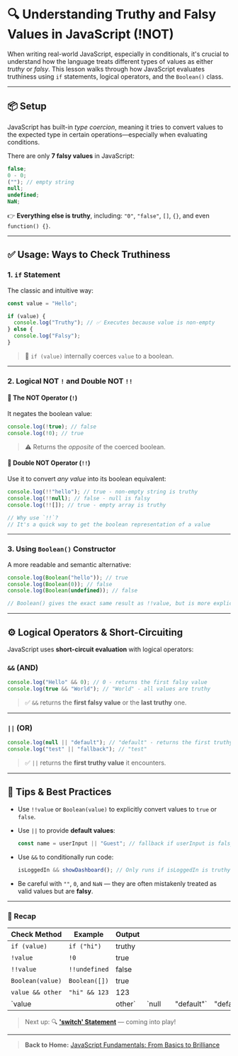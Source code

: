 # 🔍 Understanding Truthy and Falsy Values in JavaScript (!NOT)

When writing real-world JavaScript, especially in conditionals, it's crucial to understand how the language treats different types of values as either _truthy_ or _falsy_. This lesson walks through how JavaScript evaluates truthiness using `if` statements, logical operators, and the `Boolean()` class.

---

## 📦 Setup

JavaScript has built-in _type coercion_, meaning it tries to convert values to the expected type in certain operations—especially when evaluating conditions.

There are only **7 falsy values** in JavaScript:

```js
false;
0 - 0;
(""); // empty string
null;
undefined;
NaN;
```

👉 **Everything else is truthy**, including: `"0"`, `"false"`, `[]`, `{}`, and even `function() {}`.

---

## ✅ Usage: Ways to Check Truthiness

### 1. `if` Statement

The classic and intuitive way:

```js
const value = "Hello";

if (value) {
  console.log("Truthy"); // ✅ Executes because value is non-empty
} else {
  console.log("Falsy");
}
```

> 🧠 `if (value)` internally coerces `value` to a boolean.

---

### 2. Logical NOT `!` and Double NOT `!!`

#### 🔁 The NOT Operator (`!`)

It negates the boolean value:

```js
console.log(!true); // false
console.log(!0); // true
```

> ⚠️ Returns the _opposite_ of the coerced boolean.

#### 🔁 Double NOT Operator (`!!`)

Use it to convert _any value_ into its boolean equivalent:

```js
console.log(!!"hello"); // true - non-empty string is truthy
console.log(!!null); // false - null is falsy
console.log(!![]); // true - empty array is truthy
```

```js
// Why use `!!`?
// It's a quick way to get the boolean representation of a value
```

---

### 3. Using `Boolean()` Constructor

A more readable and semantic alternative:

```js
console.log(Boolean("hello")); // true
console.log(Boolean(0)); // false
console.log(Boolean(undefined)); // false
```

```js
// Boolean() gives the exact same result as !!value, but is more explicit
```

---

## ⚙️ Logical Operators & Short-Circuiting

JavaScript uses **short-circuit evaluation** with logical operators:

### `&&` (AND)

```js
console.log("Hello" && 0); // 0 - returns the first falsy value
console.log(true && "World"); // "World" - all values are truthy
```

> ✅ `&&` returns the **first falsy value** or the **last truthy** one.

---

### `||` (OR)

```js
console.log(null || "default"); // "default" - returns the first truthy value
console.log("test" || "fallback"); // "test"
```

> ✅ `||` returns the **first truthy value** it encounters.

---

## 🧠 Tips & Best Practices

- Use `!!value` or `Boolean(value)` to explicitly convert values to `true` or `false`.

- Use `||` to provide **default values**:

  ```js
  const name = userInput || "Guest"; // fallback if userInput is falsy
  ```

- Use `&&` to conditionally run code:

  ```js
  isLoggedIn && showDashboard(); // Only runs if isLoggedIn is truthy
  ```

- Be careful with `""`, `0`, and `NaN` — they are often mistakenly treated as valid values but are **falsy**.

---

### 🔁 Recap

| Check Method     | Example       | Output  |        |     |             |           |
| ---------------- | ------------- | ------- | ------ | --- | ----------- | --------- |
| `if (value)`     | `if ("hi")`   | truthy  |        |     |             |           |
| `!value`         | `!0`          | true    |        |     |             |           |
| `!!value`        | `!!undefined` | false   |        |     |             |           |
| `Boolean(value)` | `Boolean([])` | true    |        |     |             |           |
| `value && other` | `"hi" && 123` | 123     |        |     |             |           |
| \`value          |               | other\` | \`null |     | "default"\` | "default" |

> Next up: 🔍 [**'switch' Statement**](./05-switch-statement.md) — coming into play!

---

> **Back to Home:** [JavaScript Fundamentals: From Basics to Brilliance](../index.md)
